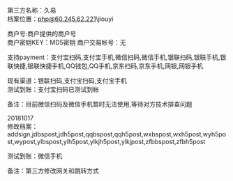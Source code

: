 第三方名称：久易  
档案位置：php@60.245.62.221\jiouyi  
 
商户号:商户提供的商户号  
商户密钥KEY：MD5密钥
商户交易帐号：无  
 
支持payment：支付宝扫码,支付宝手机,微信扫码,微信手机,银联扫码,银联手机,银联快捷,银联快捷手机,QQ钱包,QQ手机,京东扫码,京东手机,网银,网银手机  
 
现有渠道：银联扫码,支付宝扫码,支付宝手机  
测试到账：支付宝扫码已测试到帐  
 
备注：目前微信扫码及微信手机暂时无法使用,等待对方技术排查问题  

20181017  
修改档案：addsign,jdbspost,jdh5post,qqbspost,qqh5post,wxbspost,wxh5post,wyh5post,wypost,ylbspost,ylh5post,ylkjh5post,ylkjpost,zfbbspost,zfbh5post  

测试到账：微信手机  

备注：第三方修改网关和跳转方式  
